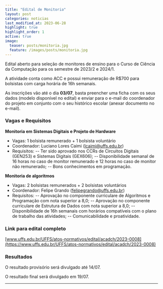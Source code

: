 ```yaml
---
title: "Edital de Monitoria"
layout: post
categories: noticias
last_modified_at: 2023-06-28
highlight: true
highlight_order: 1
active: true
image:
  teaser: posts/monitoria.jpg
  feature: /images/posts/monitoria.jpg
---
```


Edital aberto para seleção de monitores de ensino para o Curso de Ciência da Computação para os semestre de 2023/2 e 2024/1.

A atividade conta como ACC e possui remuneração de R$700 para bolsistas com carga horária de 16h semanais.

As inscrições vão até o dia **03/07**, basta preencher uma ficha com os seus dados (modelo disponível no edital) e enviar para o e-mail do coordenador do projeto em conjunto com o seu histórico escolar (anexar documento no e-mail).

### Vagas e Requisitos

**Monitoria em Sistemas Digitais e Projeto de Hardware**
- Vagas: 1 bolsista remunerado + 1 bolsista voluntário
- Coordenador: Luciano Lores Caimi (lcaimi@uffs.edu.br)
- Requisitos: 
-- Ter sido aprovado nos CCRs de Circuitos Digitais (GEN253) e Sistemas Digitais (GEX606);
-- Disponibilidade semanal de 16 horas no caso de monitor remunerado e 12 horas no caso de monitor não remunerado;
-- Bons conhecimentos em programação.

**Monitoria de algoritmos**
- Vagas: 2 bolsistas remunerados + 2 bolsistas voluntários
- Coordenador: Felipe Grando (felipegrando@uffs.edu.br)
- Requisitos: 
-- Aprovação no componente curriculare de Algoritmos e Programação com nota superior a 8,0;
-- Aprovação no componente curriculare de Estrutura de Dados com nota superior a 8,0;
-- Disponibilidade de 16h semanais com horários compatíveis com o plano de trabalho das atividades; 
-- Comunicabilidade e proatividade.

### Link para edital completo

[www.uffs.edu.br/UFFS/atos-normativos/edital/acadch/2023-0008](https://www.uffs.edu.br/UFFS/atos-normativos/edital/acadch/2023-0008)

### Resultados

O resultado provisório será divulgado até 14/07.

O resultado final será divulgado em 19/07.

---
